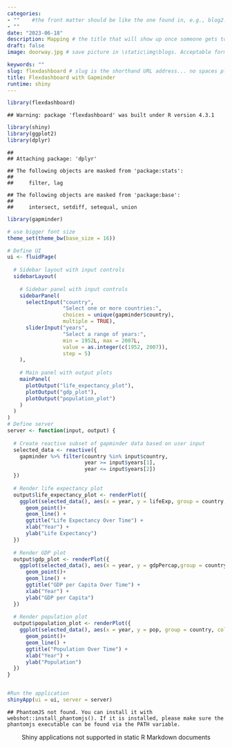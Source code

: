 ```yaml
---
categories:  
- ""    #the front matter should be like the one found in, e.g., blog2.md. It cannot be like the normal Rmd we used
- ""
date: "2023-06-18"
description: Mapping # the title that will show up once someone gets to this page
draft: false
image: doorway.jpg # save picture in \static\img\blogs. Acceptable formats= jpg, jpeg, or png . Your iPhone pics wont work

keywords: ""
slug: flexdashboard # slug is the shorthand URL address... no spaces plz
title: Flexdashboard with Gapminder
runtime: shiny  
---
```


``` r
library(flexdashboard)
```

    ## Warning: package 'flexdashboard' was built under R version 4.3.1

``` r
library(shiny)
library(ggplot2)
library(dplyr)
```

    ## 
    ## Attaching package: 'dplyr'

    ## The following objects are masked from 'package:stats':
    ## 
    ##     filter, lag

    ## The following objects are masked from 'package:base':
    ## 
    ##     intersect, setdiff, setequal, union

``` r
library(gapminder)

# use bigger font size
theme_set(theme_bw(base_size = 16)) 

# Define UI
ui <- fluidPage(
  
  # Sidebar layout with input controls
  sidebarLayout(
    
    # Sidebar panel with input controls
    sidebarPanel(
      selectInput("country", 
                  "Select one or more countries:", 
                  choices = unique(gapminder$country), 
                  multiple = TRUE),      
      sliderInput("years", 
                  "Select a range of years:", 
                  min = 1952L, max = 2007L, 
                  value = as.integer(c(1952, 2007)), 
                  step = 5)
    ),
    
    # Main panel with output plots
    mainPanel(
      plotOutput("life_expectancy_plot"),
      plotOutput("gdp_plot"),
      plotOutput("population_plot")
    )
  )
)
# Define server
server <- function(input, output) {
  
  # Create reactive subset of gapminder data based on user input
  selected_data <- reactive({
    gapminder %>% filter(country %in% input$country,
                         year >= input$years[1], 
                         year <= input$years[2])
  })
  
  # Render life expectancy plot
  output$life_expectancy_plot <- renderPlot({
    ggplot(selected_data(), aes(x = year, y = lifeExp, group = country, colour = country)) +
      geom_point()+
      geom_line() +
      ggtitle("Life Expectancy Over Time") +
      xlab("Year") +
      ylab("Life Expectancy") 
  })
  
  # Render GDP plot
  output$gdp_plot <- renderPlot({
    ggplot(selected_data(), aes(x = year, y = gdpPercap,group = country, colour = country)) +
      geom_point()+
      geom_line() +
      ggtitle("GDP per Capita Over Time") +
      xlab("Year") +
      ylab("GDP per Capita") 
  })
  
  # Render population plot
  output$population_plot <- renderPlot({
    ggplot(selected_data(), aes(x = year, y = pop, group = country, colour = country)) +
      geom_point()+
      geom_line() +
      ggtitle("Population Over Time") +
      xlab("Year") +
      ylab("Population") 
  })
}


#Run the application
shinyApp(ui = ui, server = server)
```

    ## PhantomJS not found. You can install it with webshot::install_phantomjs(). If it is installed, please make sure the phantomjs executable can be found via the PATH variable.

<div style="width: 100% ; height: 400px ; text-align: center; box-sizing: border-box; -moz-box-sizing: border-box; -webkit-box-sizing: border-box;" class="muted well">Shiny applications not supported in static R Markdown documents</div>
